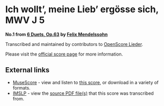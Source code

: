 
# Ich wollt’, meine Lieb’ ergösse sich, MWV J 5

__No.1 from [6 Duets, Op.63](..) by [Felix Mendelssohn](../..)__

Transcribed and maintained by contributors to [OpenScore Lieder].

Please visit the [official score page] for more information.

[official score page]: https://musescore.com/openscore-lieder-corpus/scores/7074684
[OpenScore Lieder]: https://musescore.com/openscore-lieder-corpus

## External links

- [MuseScore] - view and listen to [this score][MuseScore], or download in a variety of formats.
- [IMSLP] - view the [source PDF file(s)][IMSLP] that this score was transcribed from.

[MuseScore]: https://musescore.com/score/7074684
[IMSLP]: https://imslp.org/wiki/Special:ReverseLookup/41097 
